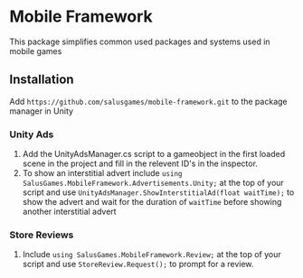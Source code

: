 # Mobile Framework

This package simplifies common used packages and systems used in mobile games

## Installation
Add `https://github.com/salusgames/mobile-framework.git` to the package manager in Unity

### Unity Ads
1. Add the UnityAdsManager.cs script to a gameobject in the first loaded scene in the project and fill in the relevent ID's in the inspector.
2. To show an interstitial advert include `using SalusGames.MobileFramework.Advertisements.Unity;` at the top of your script and use `UnityAdsManager.ShowInterstitialAd(float waitTime);` to show the advert and wait for the duration of `waitTime` before showing another interstitial advert 

### Store Reviews
1. Include `using SalusGames.MobileFramework.Review;` at the top of your script and use `StoreReview.Request();` to prompt for a review.
